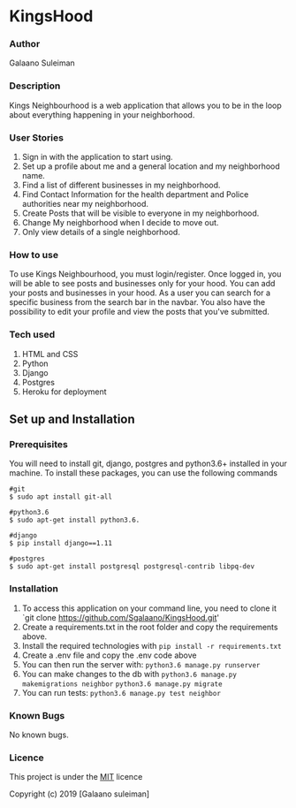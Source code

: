 # KingsHood

###  Author
Galaano Suleiman

### Description
Kings Neighbourhood is a web application that allows you to be in the loop about everything happening in your neighborhood.

### User Stories
1. Sign in with the application to start using.
1. Set up a profile about me and a general location and my neighborhood name.
1. Find a list of different businesses in my neighborhood.
1. Find Contact Information for the health department and Police authorities near my neighborhood.
1. Create Posts that will be visible to everyone in my neighborhood.
1. Change My neighborhood when I decide to move out.
1. Only view details of a single neighborhood.

### How to use
To use Kings Neighbourhood, you must login/register. Once logged in, you will be able to see posts and businesses only for your hood.
You can add your posts and businesses in your hood.
As a user you can search for a specific business from the search bar in the navbar.
You also have the possibility to edit your profile and view the posts that you've submitted.


### Tech used
1. HTML and CSS
2. Python
3. Django
1. Postgres
1. Heroku for deployment

## Set up and Installation
### Prerequisites
You will need to install git, django, postgres and python3.6+ installed in your machine.
To install these packages, you can use the following commands
```
#git
$ sudo apt install git-all

#python3.6
$ sudo apt-get install python3.6.

#django
$ pip install django==1.11

#postgres
$ sudo apt-get install postgresql postgresql-contrib libpq-dev
```

### Installation
1. To access this application on your command line, you need to clone it
`git clone https://github.com/Sgalaano/KingsHood.git'
1. Create a requirements.txt in the root folder and copy the requirements above.
1. Install the required technologies with
`pip install -r requirements.txt`
1. Create a .env file and copy the .env code above
1. You can then run the server with:
`python3.6 manage.py runserver`
1. You can make changes to the db with
`python3.6 manage.py makemigrations neighbor`
`python3.6 manage.py migrate`
4. You can run tests:
`python3.6 manage.py test neighbor`



### Known Bugs
No known bugs.

### Licence
This project is under the [MIT](https://github.com) licence

Copyright (c) 2019 [Galaano suleiman]